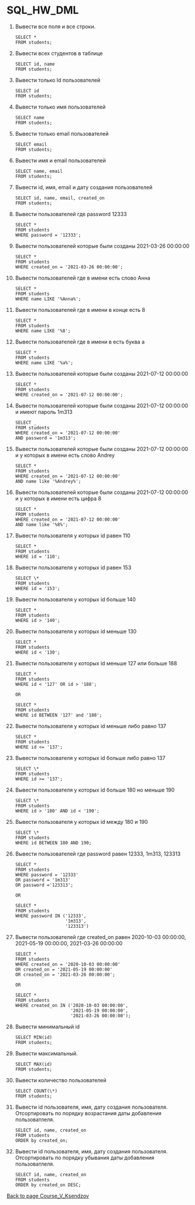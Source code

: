 # SQL_HW_DML

1. Вывести все поля и все строки.

	```
	SELECT *
	FROM students;
	```

2. Вывести всех студентов в таблице

	```
	SELECT id, name
	FROM students;
	```

3. Вывести только Id пользователей

	```
	SELECT id
	FROM students;
	```

4. Вывести только имя пользователей

	```
	SELECT name
	FROM students;
	```

5. Вывести только email пользователей

	```
	SELECT email
	FROM students;
	```

6. Вывести имя и email пользователей

	```
	SELECT name, email
	FROM students;
	```

7.  Вывести id, имя, email и дату создания пользователей

	```
	SELECT id, name, email, created_on
	FROM students;
	```

8. Вывести пользователей где password 12333

	```
	SELECT *
	FROM students
	WHERE password = '12333';
	```

9. Вывести пользователей которые были созданы 2021-03-26 00:00:00

	```
	SELECT *
	FROM students
	WHERE created_on = '2021-03-26 00:00:00';
	```

10. Вывести пользователей где в имени есть слово Анна

	```
	SELECT *
	FROM students
	WHERE name LIKE '%Anna%';
	```

11. Вывести пользователей где в имени в конце есть 8

	```
	SELECT *
	FROM students
	WHERE name LIKE '%8';
	```

12. Вывести пользователей где в имени в есть буква а

	```
	SELECT *
	FROM students
	WHERE name LIKE '%a%';
	```

13. Вывести пользователей которые были созданы 2021-07-12 00:00:00

	```
	SELECT *
	FROM students
	WHERE created_on = '2021-07-12 00:00:00';
	```

14. Вывести пользователей которые были созданы 2021-07-12 00:00:00 и имеют пароль 1m313

	```
	SELECT _
	FROM students
	WHERE created_on = '2021-07-12 00:00:00'
	AND password = '1m313';
	```

15. Вывести пользователей которые были созданы 2021-07-12 00:00:00 и у которых в имени есть слово Andrey

	```
	SELECT *
	FROM students
	WHERE created_on = '2021-07-12 00:00:00'
	AND name like '%Andrey%';
	```

16. Вывести пользователей которые были созданы 2021-07-12 00:00:00 и у которых в имени есть цифра 8

	```
	SELECT *
	FROM students
	WHERE created_on = '2021-07-12 00:00:00'
	AND name like '%8%';
	```

17. Вывести пользователя у которых id равен 110

	```
	SELECT *
	FROM students
	WHERE id = '110';
	```

18. Вывести пользователя у которых id равен 153

	```
	SELECT \*
	FROM students
	WHERE id = '153';
	```

19. Вывести пользователя у которых id больше 140

	```
	SELECT *
	FROM students
	WHERE id > '140';
	```

20. Вывести пользователя у которых id меньше 130

	```
	SELECT *
	FROM students
	WHERE id < '130';
	```

21. Вывести пользователя у которых id меньше 127 или больше 188

	```
	SELECT *
	FROM students
	WHERE id < '127' OR id > '188';

	OR

	SELECT *
	FROM students
	WHERE id BETWEEN '127' and '188';
	```

22. Вывести пользователя у которых id меньше либо равно 137

	```
	SELECT *
	FROM students
	WHERE id <= '137';
	```

23. Вывести пользователя у которых id больше либо равно 137

	```
	SELECT \*
	FROM students
	WHERE id >= '137';
	```

24. Вывести пользователя у которых id больше 180 но меньше 190

	```
	SELECT \*
	FROM students
	WHERE id > '180' AND id < '190';
	```

25. Вывести пользователя у которых id между 180 и 190

	```
	SELECT \*
	FROM students
	WHERE id BETWEEN 180 AND 190;
	```

26. Вывести пользователей где password равен 12333, 1m313, 123313

	```
	SELECT *
	FROM students
	WHERE password = '12333'
	OR password = '1m313'
	OR password ='123313';

	OR

	SELECT *
	FROM students
	WHERE password IN ('12333',
					   '1m313',
					   '123313')
	```

27. Вывести пользователей где created_on равен 2020-10-03 00:00:00, 2021-05-19 00:00:00, 2021-03-26 00:00:00

	```
	SELECT *
	FROM students
	WHERE created_on = '2020-10-03 00:00:00'
	OR created_on = '2021-05-19 00:00:00'
	OR created_on = '2021-03-26 00:00:00';

	OR

	SELECT *
	FROM students
	WHERE created_on IN ('2020-10-03 00:00:00',
						 '2021-05-19 00:00:00',
						 '2021-03-26 00:00:00');
	```

28. Вывести минимальный id

	```
	SELECT MIN(id)
	FROM students;
	```

29. Вывести максимальный.

	```
	SELECT MAX(id)
	FROM students;
	```

30. Вывести количество пользователей

	```
	SELECT COUNT(\*)
	FROM students;
	```

31. Вывести id пользователя, имя, дату создания пользователя. Отсортировать по порядку возрастания даты добавления пользоватлеля.

	```
	SELECT id, name, created_on
	FROM students
	ORDER by created_on;
	```

32. Вывести id пользователя, имя, дату создания пользователя. Отсортировать по порядку убывания даты добавления пользоватлеля.

	```
	SELECT id, name, created_on
	FROM students
	ORDER by created_on DESC;
	```
[Back to page Course_V_Ksendzov](https://yuliakondratsiuk.github.io/Course_V_Ksendzov/) 
